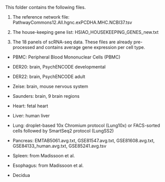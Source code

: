 This folder contains the following files.

1. The reference network file: PathwayCommons12.All.hgnc.exPCDHA.MHC.NCBI37.tsv

2. The house-keeping gene list: HSIAO_HOUSEKEEPING_GENES_new.txt

3. The 18 panels of scRNA-seq data. These files are already pre-processed and contains average gene expression per cell type.

- PBMC: Peripheral Blood Mononuclear Cells (PBMC)

- DER20: brain, PsychENCODE developmental

- DER22: brain, PsychENCODE adult

- Zeise: brain, mouse nervous system

- Saunders: brain, 9 brain regions

- Heart: fetal heart

- Liver: human liver

- Lung: droplet-based 10x Chromium protocol (Lung10x) or FACS-sorted cells followed by SmartSeq2 protocol (LungSS2)

- Pancreas: EMTAB5061.avg.txt, GSE81547.avg.txt, GSE81608.avg.txt, GSE84133_human.avg.txt, GSE85241.avg.tsv

- Spleen: from Madissoon et al.

- Esophagus:  from Madissoon et al.

- Decidua 
